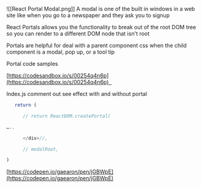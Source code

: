 ![[React Portal Modal.png]]
A modal is one of the built in windows in a web site like when you go to a newspaper and they ask you to signup 

React Portals allows you the functionality to break out of the root DOM tree so you can render to a different DOM node that isn't root  

Portals are helpful for deal with a parent component css when the child component is a modal, pop up, or a tool tip 

Portal code samples 

[https://codesandbox.io/s/00254q4n6p](https://codesandbox.io/s/00254q4n6p)  

Index.js comment out see effect with and without portal  
```javascript
   return ( 

      // return ReactDOM.createPortal( 

….. 

      </div>//, 

      // modalRoot, 

) 
```

[https://codepen.io/gaearon/pen/jGBWpE](https://codepen.io/gaearon/pen/jGBWpE)